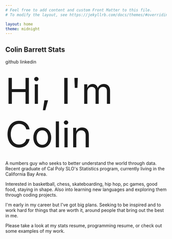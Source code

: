 ```yaml
---
# Feel free to add content and custom Front Matter to this file.
# To modify the layout, see https://jekyllrb.com/docs/themes/#overriding-theme-defaults

layout: home
theme: midnight
---
```


## Colin Barrett Stats


github linkedin


<span style="font-size:8em;"> Hi, I'm Colin

A numbers guy who seeks to better understand the world through data. Recent graduate of Cal Poly SLO's Statistics program, currently living in the California Bay Area.

Interested in basketball, chess, skateboarding, hip hop, pc games, good food, staying in shape. Also into learning new languages and exploring them through coding projects.

I'm early in my career but I've got big plans. Seeking to be inspired and to work hard for things that are worth it, around people that bring out the best in me.

Please take a look at my stats resume, programming resume, or check out some examples of my work.